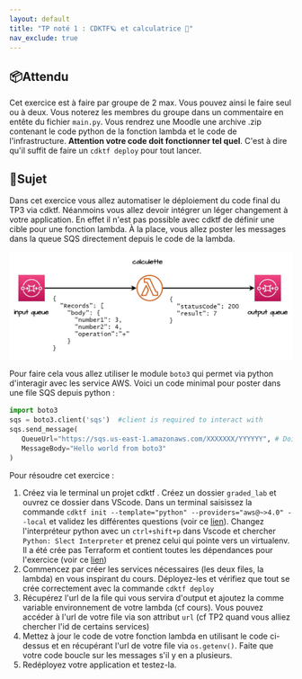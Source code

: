 ```yaml
---
layout: default
title: "TP noté 1 : CDKTF🪐 et calculatrice 🧮"
nav_exclude: true
---
```


## 📦Attendu

Cet exercice est à faire par groupe de 2 max. Vous pouvez ainsi le faire seul ou à deux. Vous noterez les membres du groupe dans un commentaire en entête du fichier `main.py`. Vous rendrez une Moodle une archive .zip contenant le code python de la fonction lambda et le code de l'infrastructure. **Attention votre code doit fonctionner tel quel**. C'est à dire qu'il suffit de faire un `cdktf deploy` pour tout lancer.

## 📃Sujet

Dans cet exercice vous allez automatiser le déploiement du code final du TP3 via cdktf. Néanmoins vous allez devoir intégrer un léger changement à votre application. En effet il n'est pas possible avec cdktf de définir une cible pour une fonction lambda. À la place, vous allez poster les messages dans la queue SQS directement depuis le code de la lambda.

![](img/exercice2.jpg)

Pour faire cela vous allez utiliser le module `boto3` qui permet via python d'interagir avec les service AWS. Voici un code minimal pour poster dans une file SQS depuis python :

```python
import boto3 
sqs = boto3.client('sqs')  #client is required to interact with 
sqs.send_message(
   QueueUrl="https://sqs.us-east-1.amazonaws.com/XXXXXXX/YYYYYY", # Doit être remplacé la bonne url
   MessageBody="Hello world from boto3"
)
```

Pour résoudre cet exercice :

1. Créez via le terminal un projet cdktf . Créez un dossier `graded_lab` et ouvrez ce dossier dans VScode. Dans un terminal saisissez la commande `cdktf init --template="python" --providers="aws@~>4.0" --local` et validez les différentes questions (voir ce [lien](https://developer.hashicorp.com/terraform/tutorials/cdktf/cdktf-build)). Changez l'interpréteur python avec un `ctrl+shift+p` dans Vscode et  chercher `Python: Slect Interpreter` et prenez celui qui pointe vers un virtualenv. Il a été crée pas Terraform et contient toutes les dépendances pour l'exercice (voir ce [lien](https://code.visualstudio.com/docs/python/environments#_working-with-python-interpreters))
2. Commencez par créer les services nécessaires (les deux files, la lambda) en vous inspirant du cours. Déployez-les et vérifiez que tout se crée correctement avec la commande `cdktf deploy`
3. Récupérez l'url de la file qui vous servira d'output et ajoutez la comme variable environnement de votre lambda (cf cours). Vous pouvez accéder à l'url de votre file via son attribut `url` (cf TP2 quand vous alliez chercher l'id de certains services)
4. Mettez à jour le code de votre fonction lambda en utilisant le code ci-dessus et en récupérant l'url de votre file via `os.getenv()`. Faite que votre code boucle sur les messages s'il y en a plusieurs.
5. Redéployez votre application et testez-la.

